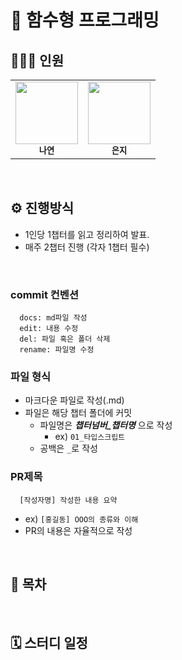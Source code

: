 # 🚀 함수형 프로그래밍

## 💁🏻‍♂️ 인원

<table>
  <tr>
    <td align="center">
      <a href="https://github.com/Nayeon97">
        <img src="https://avatars.githubusercontent.com/Nayeon97" width="100px;" alt="" /><br/>
      </a>
      <sub>
        <b>나연</b>
      </sub>
    </td>
    <td align="center">
      <a href="https://github.com/y00eunji">
        <img src="https://avatars.githubusercontent.com/y00eunji" width="100px;" alt="" /><br/>
      </a>
        <sub>
          <b>은지</b>
        </sub>
    </td>
  </tr>
</table>

<br/>

## ⚙️ 진행방식

- 1인당 1챕터를 읽고 정리하여 발표.
- 매주 2챕터 진행 (각자 1챕터 필수)

<br/>

### commit 컨벤션

```
  docs: md파일 작성
  edit: 내용 수정
  del: 파일 혹은 폴더 삭제
  rename: 파일명 수정
```

### 파일 형식

- 마크다운 파일로 작성(.md)
- 파일은 해당 챕터 폴더에 커밋
  - 파일명은 **_챕터넘버\_챕터명_** 으로 작성
    - ex) `01_타입스크립트`
  - 공백은 `_`로 작성

### PR제목

```
  [작성자명] 작성한 내용 요약
```

- ex) `[홍길동] OOO의 종류와 이해`
- PR의 내용은 자율적으로 작성

<br/>

## 🏁 목차

<br/>

## 🗓 스터디 일정
